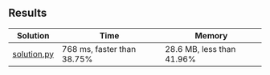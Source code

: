 ## Results
Solution | Time | Memory
---------|------|-------
[solution.py](solution.py) | 768 ms, faster than 38.75% | 28.6 MB, less than 41.96%
